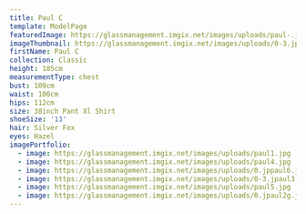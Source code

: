 ```yaml
---
title: Paul C
template: ModelPage
featuredImage: https://glassmanagement.imgix.net/images/uploads/paul-.jpg
imageThumbnail: https://glassmanagement.imgix.net/images/uploads/0-3.jpaul3-g.jpg
firstName: Paul C
collection: Classic
height: 185cm
measurementType: chest
bust: 109cm
waist: 106cm
hips: 112cm
size: 38inch Pant Xl Shirt
shoeSize: '13'
hair: Silver Fox
eyes: Hazel
imagePortfolio:
  - image: https://glassmanagement.imgix.net/images/uploads/paul1.jpg
  - image: https://glassmanagement.imgix.net/images/uploads/paul4.jpg
  - image: https://glassmanagement.imgix.net/images/uploads/0.jppaul6.jpg
  - image: https://glassmanagement.imgix.net/images/uploads/0-3.jpaul3-g.jpg
  - image: https://glassmanagement.imgix.net/images/uploads/paul5.jpg
  - image: https://glassmanagement.imgix.net/images/uploads/0.jpaul2g.jpg
---
```


